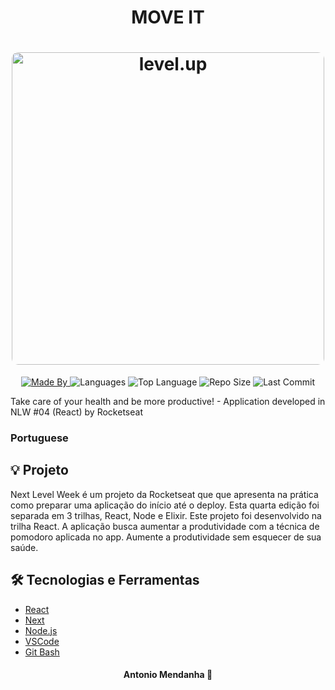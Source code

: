 <div align="center">

# MOVE IT
<h1 align="center">
  <img width="500" style="border-radius: 10px" height="auto" alt="level.up" title="Level Up" src="public/moveit.png" />
</h1>


<p align="center">
  <a href="https://www.linkedin.com/in/antoniomendanha/">
  <img alt="Made By" src="https://img.shields.io/static/v1?label=Made%20By&message=Antonio%20Mendanha&color=blue&style=for-the-badge">
	</a>
  
  <img alt="Languages" src="https://img.shields.io/github/languages/count/AntonioMendanha/NWL-01_Ecoleta_Rocketseat?style=for-the-badge">
  
  <img alt="Top Language" src="https://img.shields.io/github/languages/top/AntonioMendanha/NWL-01_Ecoleta_Rocketseat?style=for-the-badge">
  
  <img alt="Repo Size" src="https://img.shields.io/github/repo-size/AntonioMendanha/NWL-01_Ecoleta_Rocketseat?style=for-the-badge">
  
  <img alt="Last Commit" src="https://img.shields.io/github/last-commit/AntonioMendanha/NWL-01_Ecoleta_Rocketseat?style=for-the-badge">
</p>

</div>
Take care of your health and be more productive!  - Application developed in NLW #04 (React) by Rocketseat

### Portuguese
## 💡 Projeto
Next Level Week é um projeto da Rocketseat que que apresenta na prática como preparar uma aplicação do início até o deploy.
Esta quarta edição foi separada em 3 trilhas, React, Node e Elixir. Este projeto foi desenvolvido na trilha React. 
A aplicação busca aumentar a produtividade com a técnica de pomodoro aplicada no app. Aumente a produtividade sem esquecer de sua saúde.

## 🛠️ Tecnologias e Ferramentas

- [React](https://reactjs.org)
- [Next](https://nextjs.org)
- [Node.js](https://nodejs.org/en/)
- [VSCode](https://code.visualstudio.com)
- [Git Bash](https://gitforwindows.org/)

<h4 align="center">
    Antonio Mendanha 👋 <a href="https://www.linkedin.com/in/antoniomendanha/" target="_blank"></a>
</h4>
